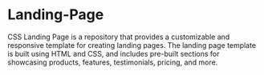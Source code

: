 # Landing-Page
CSS Landing Page is a repository that provides a customizable and responsive template for creating landing pages. The landing page template is built using HTML and CSS, and includes pre-built sections for showcasing products, features, testimonials, pricing, and more.
